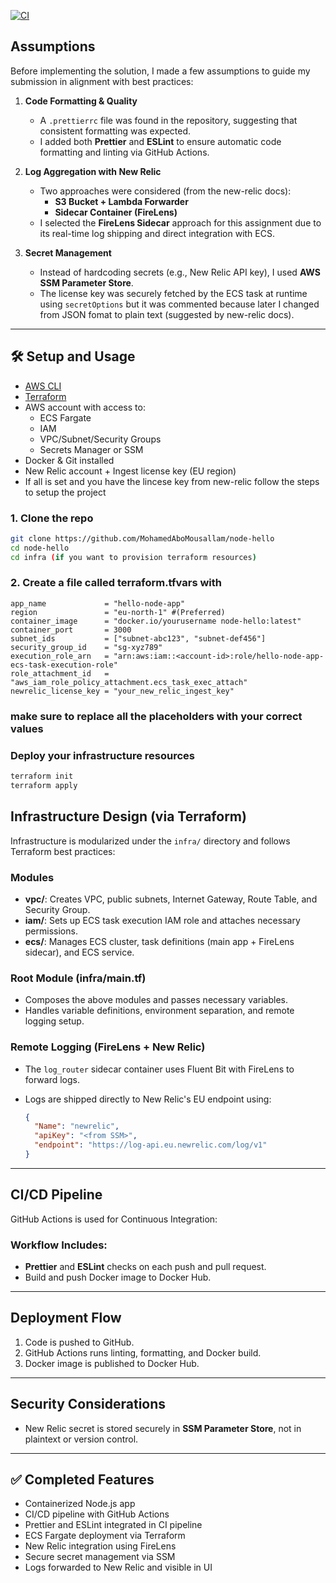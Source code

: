 [![CI](https://github.com/MohamedAboMousallam/node-hello/actions/workflows/ci.yml/badge.svg)](https://github.com/MohamedAboMousallam/node-hello/actions/workflows/ci.yml)

## Assumptions

Before implementing the solution, I made a few assumptions to guide my submission in alignment with best practices:

1. **Code Formatting & Quality**
   - A `.prettierrc` file was found in the repository, suggesting that consistent formatting was expected.
   - I added both **Prettier** and **ESLint** to ensure automatic code formatting and linting via GitHub Actions.

2. **Log Aggregation with New Relic**
   - Two approaches were considered (from the new-relic docs):
     - **S3 Bucket + Lambda Forwarder**
     - **Sidecar Container (FireLens)**
   - I selected the **FireLens Sidecar** approach for this assignment due to its real-time log shipping and direct integration with ECS.
3. **Secret Management**
   - Instead of hardcoding secrets (e.g., New Relic API key), I used **AWS SSM Parameter Store**.
   - The license key was securely fetched by the ECS task at runtime using `secretOptions` but it was commented because later I changed from JSON fomat to plain text (suggested by new-relic docs).

---

## 🛠️ Setup and Usage

- [AWS CLI](https://docs.aws.amazon.com/cli/latest/userguide/install-cliv2.html)
- [Terraform](https://developer.hashicorp.com/terraform/downloads)
- AWS account with access to:
  - ECS Fargate
  - IAM
  - VPC/Subnet/Security Groups
  - Secrets Manager or SSM
- Docker & Git installed
- New Relic account + Ingest license key (EU region)
- If all is set and you have the lincese key from new-relic follow the steps to setup the project

### 1. Clone the repo

```bash
git clone https://github.com/MohamedAboMousallam/node-hello
cd node-hello
cd infra (if you want to provision terraform resources)
```

### 2. Create a file called terraform.tfvars with

```HCL
app_name             = "hello-node-app"
region               = "eu-north-1" #(Preferred)
container_image      = "docker.io/yourusername node-hello:latest"
container_port       = 3000
subnet_ids           = ["subnet-abc123", "subnet-def456"]
security_group_id    = "sg-xyz789"
execution_role_arn   = "arn:aws:iam::<account-id>:role/hello-node-app-ecs-task-execution-role"
role_attachment_id   = "aws_iam_role_policy_attachment.ecs_task_exec_attach"
newrelic_license_key = "your_new_relic_ingest_key"
```

### make sure to replace all the placeholders with your correct values

### Deploy your infrastructure resources

```bash
terraform init
terraform apply
```

## Infrastructure Design (via Terraform)

Infrastructure is modularized under the `infra/` directory and follows Terraform best practices:

### Modules

- **vpc/**: Creates VPC, public subnets, Internet Gateway, Route Table, and Security Group.
- **iam/**: Sets up ECS task execution IAM role and attaches necessary permissions.
- **ecs/**: Manages ECS cluster, task definitions (main app + FireLens sidecar), and ECS service.

### Root Module (infra/main.tf)

- Composes the above modules and passes necessary variables.
- Handles variable definitions, environment separation, and remote logging setup.

### Remote Logging (FireLens + New Relic)

- The `log_router` sidecar container uses Fluent Bit with FireLens to forward logs.
- Logs are shipped directly to New Relic's EU endpoint using:

  ```json
  {
    "Name": "newrelic",
    "apiKey": "<from SSM>",
    "endpoint": "https://log-api.eu.newrelic.com/log/v1"
  }
  ```

---

## CI/CD Pipeline

GitHub Actions is used for Continuous Integration:

### Workflow Includes:

- **Prettier** and **ESLint** checks on each push and pull request.
- Build and push Docker image to Docker Hub.

---

## Deployment Flow

1. Code is pushed to GitHub.
2. GitHub Actions runs linting, formatting, and Docker build.
3. Docker image is published to Docker Hub.

---

## Security Considerations

- New Relic secret is stored securely in **SSM Parameter Store**, not in plaintext or version control.

---

## ✅ Completed Features

- Containerized Node.js app
- CI/CD pipeline with GitHub Actions
- Prettier and ESLint integrated in CI pipeline
- ECS Fargate deployment via Terraform
- New Relic integration using FireLens
- Secure secret management via SSM
- Logs forwarded to New Relic and visible in UI
